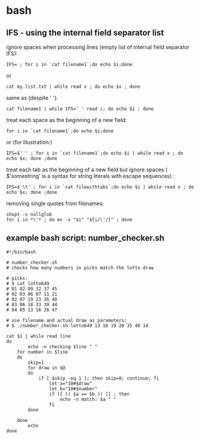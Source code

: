 # bash

## IFS - using the internal field separator list


ignore spaces when processing lines (empty list of internal field separator IFS): 

```IFS= ; for i in `cat filename1`;do echo $i;done``` 

or

```cat my.list.txt | while read x ; do echo $x ; done```


same as (despite ' '): 

```cat filename1 | while IFS=' ' read i; do echo $i ; done``` 
 
treat each space as the beginning of a new field: 


```for i in `cat filename1`;do echo $i;done```

or (for illustration:) 

```IFS=$' ' ; for i in `cat filename1`;do echo $i | while read x ; do echo $x; done ;done```
 
treat each tab as the beginning of a new field but ignore spaces ( $'somestring' is a syntax for string literals with escape sequences) : 

```IFS=$'\t' ; for i in `cat filewithtabs`;do echo $i | while read x ; do echo $x; done ;done```

removing single quotes from filenames:

```
shopt -s nullglob
for i in *\'* ; do mv -v "$i" "${i/\'/}" ; done
```

## example bash script: number_checker.sh
```
#!/bin/bash

# number_checker.sh
# checks how many numbers in picks match the lotto draw

# picks:
# $ cat lotto649
# 01 02 09 32 37 45
# 02 03 06 07 11 21
# 02 07 19 23 36 48
# 03 06 18 33 39 44
# 04 05 13 16 26 47

# use filename and actual draw as parameters:
# $ ./number_checker.sh lotto649 13 18 19 20 35 40 14

cat $1 | while read line
do
        echo -n checking $line " "
    for number in $line
    do
        skip=1
        for draw in $@
        do
            if [ $skip -eq 1 ]; then skip=0; continue; fi
                let a="10#$draw"
                let b="10#$number"
                if [[ (( $a == $b )) ]] ; then
                    echo -n match: $a " "
                fi
        done

    done
        echo
done
```
